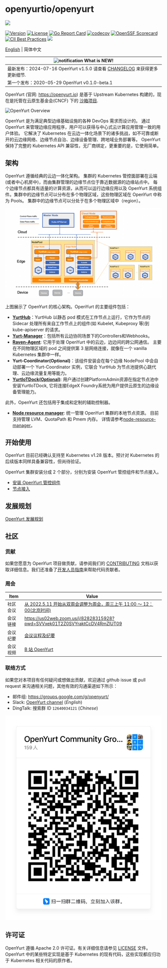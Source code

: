 # openyurtio/openyurt

![](docs/img/OpenYurt.png)

[![Version](https://img.shields.io/badge/OpenYurt-v1.5.0-orange)](CHANGELOG.md)
[![License](https://img.shields.io/badge/license-Apache%202-4EB1BA.svg)](https://www.apache.org/licenses/LICENSE-2.0.html)
[![Go Report Card](https://goreportcard.com/badge/github.com/openyurtio/openyurt)](https://goreportcard.com/report/github.com/openyurtio/openyurt)
[![codecov](https://codecov.io/gh/openyurtio/openyurt/branch/master/graph/badge.svg)](https://codecov.io/gh/openyurtio/openyurt)
[![OpenSSF Scorecard](https://api.securityscorecards.dev/projects/github.com/openyurtio/openyurt/badge)](https://scorecard.dev/viewer/?uri=github.com/openyurtio/openyurt)
[![CII Best Practices](https://bestpractices.coreinfrastructure.org/projects/7117/badge)](https://bestpractices.coreinfrastructure.org/projects/7117)
[![](https://img.shields.io/badge/OpenYurt-%E6%9F%A5%E7%9C%8B%E8%B4%A1%E7%8C%AE%E6%8E%92%E8%A1%8C%E6%A6%9C-orange)](https://opensource.alibaba.com/contribution_leaderboard/details?projectValue=openyurt)

[English](./README.md) | 简体中文

| ![notification](docs/img/bell-outline-badge.svg) What is NEW!            |
|--------------------------------------------------------------------------|
| 最新发布：2024-07-16 OpenYurt v1.5.0 请查看 [CHANGELOG](CHANGELOG.md) 来获得更多更新细节. |
| 第一个发布：2020-05-29 OpenYurt v0.1.0-beta.1                                  |

OpenYurt (官网: https://openyurt.io) 是基于 Upstream Kubernetes 构建的，现在是托管在云原生基金会(CNCF) 下的 [沙箱项目](https://www.cncf.io/sandbox-projects/).

![OpenYurt Overview](docs/img/overview.png)

OpenYurt 是为满足典型边缘基础设施的各种 DevOps 需求而设计的。
通过 OpenYurt 来管理边缘应用程序，用户可以获得与中心式云计算应用管理一致的用户体验。
它解决了 Kubernetes 在云边一体化场景下的诸多挑战，如不可靠或断开的云边缘网络、边缘节点自治、边缘设备管理、跨地域业务部署等。
OpenYurt 保持了完整的 Kubernetes API 兼容性，无厂商绑定，更重要的是，它使用简单。

## 架构

OpenYurt 遵循经典的云边一体化架构。
集群的 Kubernetes 管控面部署在云端(或者中心机房中)，而由集群管理的边缘节点位于靠近数据源的边缘站点中。
每个边缘节点都具有适量的计算资源，从而可以运行边缘应用以及 OpenYurt 系统组件。集群中的边缘节点可以分布在多个物理区域，这些物理区域在 OpenYurt 中称为 Pools。
集群中的边缘节点可以分处于在多个物理区域中（region）。

![OpenYurt architecture](docs/img/arch.png)

上图展示了 OpenYurt 的核心架构。OpenYurt 的主要组件包括：

- **[YurtHub](https://openyurt.io/zh/docs/next/core-concepts/yurthub/)**：YurtHub 以静态 pod 模式在工作节点上运行，它作为节点的 Sidecar 处理所有来自工作节点上的组件(如 Kubelet, Kubeproxy 等)到 kube-apiserver 的请求。
- **[Yurt-Manager](https://openyurt.io/docs/core-concepts/yurt-manager/)**：包括所有云边协同场景下的Controllers和Webhooks。
- **[Raven-Agent](https://openyurt.io/docs/next/core-concepts/raven)**: 它用于处理 OpenYurt 中的云边，边边间的跨公网通信。 主要在不同物理区域的 pod 之间提供第 3 层网络连接，就像在一个 vanilla Kubernetes 集群中一样。
- **Yurt-Coordinator(Optional)**：该组件安装会在每个边缘 NodePool 中会自动部署一个 Yurt-Coordinator 实例，它联合 YurtHub 为节点池提供心跳代理、云边缘流量复用等能力。
- **[YurtIoTDock(Optional)](https://openyurt.io/docs/next/core-concepts/yurt-iot-dock)**: 用户通过创建PlatformAdmin资源在指定节点池中安装YurtIoTDock, 它将连接EdgeX Foundry系统为用户提供云原生的边缘设备管理能力。

此外，OpenYurt 还包括用于集成和定制的辅助控制器。

- **[Node resource manager](https://openyurt.io/zh/docs/next/core-concepts/node-resource-manager)**: 统一管理 OpenYurt 集群的本地节点资源。 目前支持管理 LVM、QuotaPath 和 Pmem 内存。
  详情请参考[node-resource-manager](https://github.com/openyurtio/node-resource-manager)。

## 开始使用

OpenYurt 目前已经确认支持至 Kubernetes v1.28 版本。预计对 Kubernetes 的后续版本同样具备兼容性，但尚待验证。

OpenYurt 集群安装分成 2 个部分，分别为安装 OpenYurt 管控组件和节点接入。

- [安装 OpenYurt 管控组件](https://openyurt.io/zh/docs/installation/summary/#part-1-%E5%AE%89%E8%A3%85openyurt%E7%AE%A1%E6%8E%A7%E7%BB%84%E4%BB%B6)
- [节点接入](https://openyurt.io/zh/docs/installation/summary/#part-2-%E8%8A%82%E7%82%B9%E6%8E%A5%E5%85%A5)

## 发展规划

[OpenYurt 发展规划](https://github.com/openyurtio/community/blob/main/roadmap.md)

## 社区

### 贡献

如果您愿意为 OpenYurt 项目做贡献，请参阅我们的 [CONTRIBUTING](CONTRIBUTING.md) 文档以获取详细信息。我们还准备了[开发人员指南](https://openyurt.io/docs/developer-manuals/how-to-contribute)来帮助代码贡献者。

### 周会

| Item     | Value                                                                                                                                                                                          |
| -------- | ---------------------------------------------------------------------------------------------------------------------------------------------------------------------------------------------- |
| 社区会议 | [从 2022.5.11 开始从双周会调整为周会，周三上午 11:00 ～ 12：00(北京时间)](https://calendar.google.com/calendar/u/0?cid=c3VudDRtODc2Y2c3Ymk3anN0ZDdkbHViZzRAZ3JvdXAuY2FsZW5kYXIuZ29vZ2xlLmNvbQ) |
| 会议链接 | https://us02web.zoom.us/j/82828315928?pwd=SVVxek01T2Z0SVYraktCcDV4RmZlUT09                                                                                                                     |
| 会议纪要 | [会议议程及纪要](https://www.yuque.com/rambohech/intck9/yolxrybw2rofcab7)                                                                                                                                       |
| 会议视频 | [B 站 OpenYurt](https://space.bilibili.com/484245424/video)                                                                                                                                    |

### 联络方式

如果您对本项目有任何疑问或想做出贡献，欢迎通过 github issue 或 pull request 来沟通相关问题，其他有效的沟通渠道如下所示：

- 邮件组: https://groups.google.com/g/openyurt/
- Slack: [OpenYurt channel](https://join.slack.com/t/openyurt/shared_invite/zt-25tm2q1dz-Jn6y4r7W4JigWc0Sx2jDzg) (_English_)
- DingTalk: 搜索群 ID `12640034121` (_Chinese_)

![](docs/img/ding.jpg)

## 许可证

OpenYurt 遵循 Apache 2.0 许可证。有关详细信息请参见 [LICENSE](LICENSE) 文件。 OpenYurt 中的某些特定实现是基于 Kubernetes 的现有代码，这些实现都应归功于 Kubernetes 相关代码的原作者。
